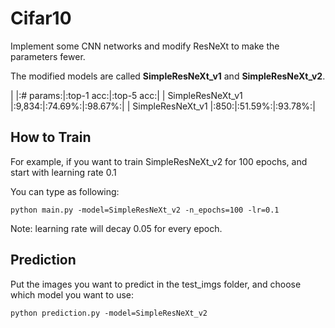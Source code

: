 # Cifar10

Implement some CNN networks and modify ResNeXt to make the parameters fewer. 

The modified models are called **SimpleResNeXt_v1** and **SimpleResNeXt_v2**.

|                  |:# params:|:top-1 acc:|:top-5 acc:|
| SimpleResNeXt_v1 |:9,834:|:74.69%:|:98.67%:|
| SimpleResNeXt_v1 |:850:|:51.59%:|:93.78%:|

## How to Train

For example, if you want to train SimpleResNeXt_v2 for 100 epochs, and start with learning rate 0.1

You can type as following:

```
python main.py -model=SimpleResNeXt_v2 -n_epochs=100 -lr=0.1 
```

Note: learning rate will decay 0.05 for every epoch.

## Prediction 

Put the images you want to predict in the test_imgs folder, and choose which model you want to use:

```
python prediction.py -model=SimpleResNeXt_v2
```